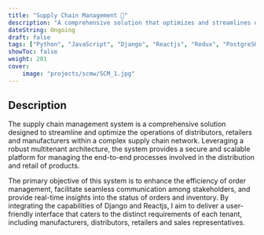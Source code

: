 ```yaml
---
title: "Supply Chain Management 🚚"
description: "A comprehensive solution that optimizes and streamlines operations across distributors, retailers and manufacturers."
dateString: Ongoing
draft: false
tags: ["Python", "JavaScript", "Django", "Reactjs", "Redux", "PostgreSQL", "Django REST Framework", "Docker"]
showToc: false
weight: 201
cover:
    image: "projects/scmw/SCM_1.jpg"
--- 
```

<!-- ### 🔗 [Link here](https://scmw.netbotapp.com/) -->

## Description
The supply chain management system is a comprehensive solution designed to streamline and optimize the operations of distributors, retailers and manufacturers within a complex supply chain network. Leveraging a robust multitenant architecture, the system provides a secure and scalable platform for managing the end-to-end processes involved in the distribution and retail of products.

The primary objective of this system is to enhance the efficiency of order management, facilitate seamless communication among stakeholders, and provide real-time insights into the status of orders and inventory. By integrating the capabilities of Django and Reactjs, I aim to deliver a user-friendly interface that caters to the distinct requirements of each tenant, including manufacturers, distributors, retailers and sales representatives.
